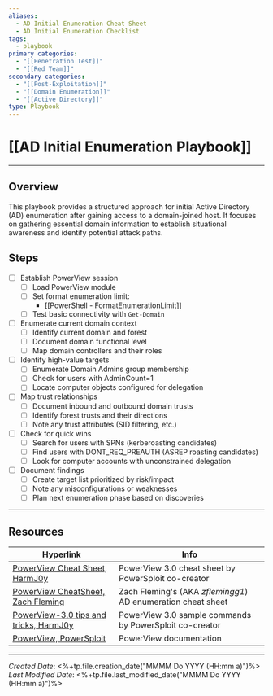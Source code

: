 ```yaml
---
aliases:
  - AD Initial Enumeration Cheat Sheet
  - AD Initial Enumeration Checklist
tags:
  - playbook
primary categories:
  - "[[Penetration Test]]"
  - "[[Red Team]]"
secondary categories:
  - "[[Post-Exploitation]]"
  - "[[Domain Enumeration]]"
  - "[[Active Directory]]"
type: Playbook
---
```

# [[AD Initial Enumeration Playbook]]

***

## Overview

This playbook provides a structured approach for initial Active Directory (AD) enumeration after gaining access to a domain-joined host. It focuses on gathering essential domain information to establish situational awareness and identify potential attack paths.
## Steps

* [ ] Establish PowerView session
	* [ ] Load PowerView module
	* [ ] Set format enumeration limit: 
		* [[PowerShell - FormatEnumerationLimit]]
	* [ ] Test basic connectivity with `Get-Domain`
* [ ] Enumerate current domain context
	* [ ] Identify current domain and forest
	* [ ] Document domain functional level
	* [ ] Map domain controllers and their roles
* [ ] Identify high-value targets
	* [ ] Enumerate Domain Admins group membership
	* [ ] Check for users with AdminCount=1
	* [ ] Locate computer objects configured for delegation
 * [ ] Map trust relationships
	 * [ ] Document inbound and outbound domain trusts
	 * [ ] Identify forest trusts and their directions
	 * [ ] Note any trust attributes (SID filtering, etc.)
 * [ ] Check for quick wins
	 * [ ] Search for users with SPNs (kerberoasting candidates)
	 * [ ] Find users with DONT_REQ_PREAUTH (ASREP roasting candidates)
	 * [ ] Look for computer accounts with unconstrained delegation
 * [ ] Document findings
	 * [ ] Create target list prioritized by risk/impact
	 * [ ] Note any misconfigurations or weaknesses
	 * [ ] Plan next enumeration phase based on discoveries

***

## Resources

| Hyperlink                                                                                                              | Info                                                         |
| ---------------------------------------------------------------------------------------------------------------------- | ------------------------------------------------------------ |
| [PowerView Cheat Sheet, HarmJ0y](https://github.com/HarmJ0y/CheatSheets/blob/master/PowerView.pdf)                     | PowerView 3.0 cheat sheet by PowerSploit co-creator          |
| [PowerView CheatSheet, Zach Fleming](https://zflemingg1.gitbook.io/undergrad-tutorials/powerview/powerview-cheatsheet) | Zach Fleming's (AKA _zflemingg1_) AD enumeration cheat sheet |
| [PowerView-3.0 tips and tricks, HarmJ0y](https://gist.github.com/HarmJ0y/184f9822b195c52dd50c379ed3117993)             | PowerView 3.0 sample commands by PowerSploit co-creator      |
| [PowerView, PowerSploit](https://powersploit.readthedocs.io/en/latest/Recon/)                                          | PowerView documentation                                      |

***

*Created Date*: <%+tp.file.creation_date("MMMM Do YYYY (HH:mm a)")%>  
*Last Modified Date*: <%+tp.file.last_modified_date("MMMM Do YYYY (HH:mm a)")%>
